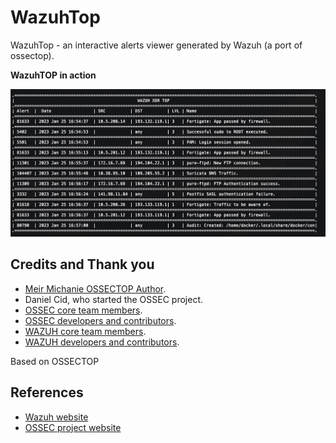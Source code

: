 # WazuhTop
WazuhTop - an interactive alerts viewer generated by Wazuh (a port of ossectop).

**WazuhTOP in action**

![WazuhTOP Overview](https://github.com/adampielak/wazuhtop/raw/master/screenshots/wazuhtop.jpeg)


## Credits and Thank you

* [Meir Michanie OSSECTOP Author](https://github.com/meirm).
* Daniel Cid, who started the OSSEC project.
* [OSSEC core team members](http://ossec.github.io/about.html#ossec-team).
* [OSSEC developers and contributors](https://github.com/ossec/ossec-hids/blob/master/CONTRIBUTORS).
* [WAZUH core team members](https://wazuh.com/our-team/).
* [WAZUH developers and contributors](https://github.com/wazuh/wazuh/blob/master/CONTRIBUTORS).

Based on OSSECTOP

## References

* [Wazuh website](http://wazuh.com)
* [OSSEC project website](http://ossec.github.io)
